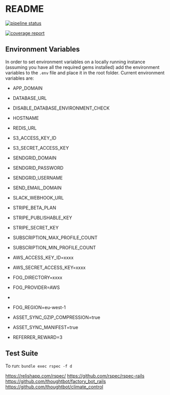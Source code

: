 # README

[![pipeline status](https://gitlab.com/FairCustodian/beta/badges/deploy/pipeline.svg)](https://gitlab.com/FairCustodian/beta/commits/deploy)

[![coverage report](https://gitlab.com/FairCustodian/beta/badges/deploy/coverage.svg)](https://gitlab.com/FairCustodian/beta/commits/deploy)

## Environment Variables

In order to set environment variables on a locally running instance (assuming you have all the required gems installed) add the environment variables to the `.env` file and place it in the root folder.
Current environment variables are:

- APP_DOMAIN
- DATABASE_URL
- DISABLE_DATABASE_ENVIRONMENT_CHECK
- HOSTNAME
- REDIS_URL
- S3_ACCESS_KEY_ID
- S3_SECRET_ACCESS_KEY
- SENDGRID_DOMAIN
- SENDGRID_PASSWORD
- SENDGRID_USERNAME
- SEND_EMAIL_DOMAIN
- SLACK_WEBHOOK_URL
- STRIPE_BETA_PLAN
- STRIPE_PUBLISHABLE_KEY
- STRIPE_SECRET_KEY
- SUBSCRIPTION_MAX_PROFILE_COUNT
- SUBSCRIPTION_MIN_PROFILE_COUNT

- AWS_ACCESS_KEY_ID=xxxx
- AWS_SECRET_ACCESS_KEY=xxxx
- FOG_DIRECTORY=xxxx
- FOG_PROVIDER=AWS
- 
- FOG_REGION=eu-west-1
- ASSET_SYNC_GZIP_COMPRESSION=true
- ASSET_SYNC_MANIFEST=true

- REFERRER_REWARD=3

## Test Suite

To run: `bundle exec rspec -f d`

https://relishapp.com/rspec/
https://github.com/rspec/rspec-rails
https://github.com/thoughtbot/factory_bot_rails
https://github.com/thoughtbot/climate_control